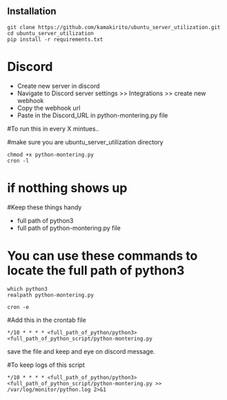 ## Installation 
```
git clone https://github.com/kamakirito/ubuntu_server_utilization.git
cd ubuntu_server_utilization
pip install -r requirements.txt
```

# Discord

* Create new server in discord
* Navigate to Discord server settings >> Integrations >> create new webhook
* Copy the webhook url
* Paste in the Discord_URL in python-montering.py file

#To run this in every X mintues.. 

#make sure you are ubuntu_server_utilization directory 
```
chmod +x python-montering.py
cron -l
```
# if notthing shows up 

#Keep these things handy
 * full path of python3
 * full path of python-montering.py file


# You can use these commands to locate the full path of python3

```
which python3
realpath python-montering.py
```
```
cron -e
```
#Add this in the crontab file 
```
*/10 * * * * <full_path_of_python/python3> <full_path_of_python_script/python-montering.py
```
save the file and keep and eye on discord message.

#To keep logs of this script 

```
*/10 * * * * <full_path_of_python/python3> <full_path_of_python_script/python-montering.py >> /var/log/monitor/python.log 2>&1
```
